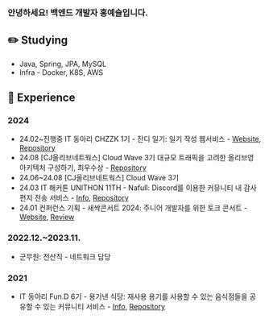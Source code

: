 ### 안녕하세요! 백엔드 개발자 홍예슬입니다.

## ✏️ Studying
- Java, Spring, JPA, MySQL
- Infra - Docker, K8S, AWS

## 🌱 Experience

### 2024

- 24.02~진행중 IT 동아리 CHZZK 1기 - 잔디 일기: 일기 작성 웹서비스 - [Website](https://grassdiary.site/), [Repository](https://github.com/CHZZK-Study/Grass-Diary-Server)
- 24.08 [CJ올리브네트웍스] Cloud Wave 3기 대규모 트래픽을 고려한 올리브영 아키텍처 구성하기, 최우수상 - [Repository](https://github.com/cwave-druwa)
- 24.06~24.08 [CJ올리브네트웍스] Cloud Wave 3기
- 24.03 IT 해커톤 UNITHON 11TH - Nafull: Discord를 이용한 커뮤니티 내 감사 편지 전송 서비스 - [Info](https://www.unit.center/5d50ebd0-5884-4ef8-a066-e9d7d3f083c7), [Repository](https://github.com/NafullNafull/Nafull-server)
- 24.01 컨퍼런스 기획 - 새싹콘서트 2024: 주니어 개발자를 위한 토크 콘서트 - [Website](https://sskcon2024.vercel.app/), [Review](https://yeseul-dev.tistory.com/6)


### 2022.12.~2023.11.
- 군무원: 전산직 - 네트워크 담당

### 2021
- IT 동아리 Fun.D 6기 - 용기낸 식당: 재사용 용기를 사용할 수 있는 음식점들을 공유할 수 있는 커뮤니티 서비스 - [Info](https://koreashe.org/board/?mode=view&post_id=4130), [Repository](https://github.com/ContainerRestaurant/ContainerRestaurant-Server)
